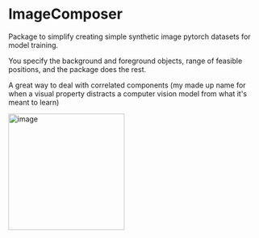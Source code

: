 # ImageComposer
Package to simplify creating simple synthetic image pytorch datasets for model training. 

You specify the background and foreground objects, range of feasible positions, and the package does the rest.

A great way to deal with correlated components (my made up name for when a visual property distracts a computer vision model from what it's meant to learn)


<img width="230" alt="image" src="https://user-images.githubusercontent.com/47161914/188900964-f0d1fd9d-616d-4f8b-962d-da918bb0f108.png">
